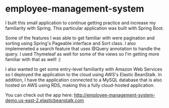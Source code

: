 # employee-management-system

I built this small application to continue getting practice and increase my familiarity with Spring. This particular application was built with Spring Boot. 

Some of the features I was able to get familiar with were pagination and sorting using Spring's Pageable interface and Sort class. I also implemeneted a search feature that uses @Query annotation to handle the query. I used Thymeleaf as well for some of the views so I'm getting more familiar with that as well! :)

I also wanted to get some entry-level familiarity with Amazon Web Services so I deployed the application to the cloud using AWS's Elastic BeanStalk. In addition, I have the application connected to a MySQL database that is also hosted on AWS using RDS, making this a fully cloud-hosted application.

You can check out the app here: http://employee-management-system-demo.us-east-2.elasticbeanstalk.com